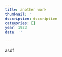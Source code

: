 ```yaml
---
title: another work
thumbnail: ''
description: description
categories: []
year: 1923
date: ''

---
```

asdf